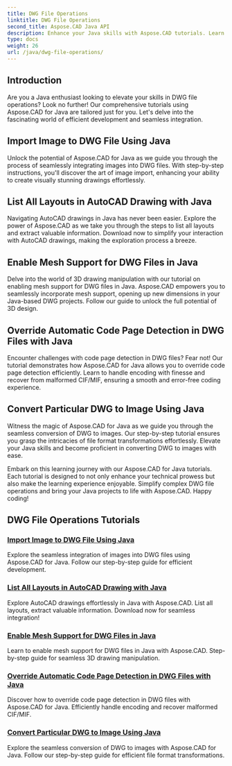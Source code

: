 ```yaml
---
title: DWG File Operations
linktitle: DWG File Operations
second_title: Aspose.CAD Java API
description: Enhance your Java skills with Aspose.CAD tutorials. Learn image import, layout listing, mesh support, code page override, and DWG to image conversion effortlessly.
type: docs
weight: 26
url: /java/dwg-file-operations/
---
```

## Introduction

Are you a Java enthusiast looking to elevate your skills in DWG file operations? Look no further! Our comprehensive tutorials using Aspose.CAD for Java are tailored just for you. Let's delve into the fascinating world of efficient development and seamless integration.

## Import Image to DWG File Using Java

Unlock the potential of Aspose.CAD for Java as we guide you through the process of seamlessly integrating images into DWG files. With step-by-step instructions, you'll discover the art of image import, enhancing your ability to create visually stunning drawings effortlessly.

## List All Layouts in AutoCAD Drawing with Java

Navigating AutoCAD drawings in Java has never been easier. Explore the power of Aspose.CAD as we take you through the steps to list all layouts and extract valuable information. Download now to simplify your interaction with AutoCAD drawings, making the exploration process a breeze.

## Enable Mesh Support for DWG Files in Java

Delve into the world of 3D drawing manipulation with our tutorial on enabling mesh support for DWG files in Java. Aspose.CAD empowers you to seamlessly incorporate mesh support, opening up new dimensions in your Java-based DWG projects. Follow our guide to unlock the full potential of 3D design.

## Override Automatic Code Page Detection in DWG Files with Java

Encounter challenges with code page detection in DWG files? Fear not! Our tutorial demonstrates how Aspose.CAD for Java allows you to override code page detection efficiently. Learn to handle encoding with finesse and recover from malformed CIF/MIF, ensuring a smooth and error-free coding experience.

## Convert Particular DWG to Image Using Java

Witness the magic of Aspose.CAD for Java as we guide you through the seamless conversion of DWG to images. Our step-by-step tutorial ensures you grasp the intricacies of file format transformations effortlessly. Elevate your Java skills and become proficient in converting DWG to images with ease.

Embark on this learning journey with our Aspose.CAD for Java tutorials. Each tutorial is designed to not only enhance your technical prowess but also make the learning experience enjoyable. Simplify complex DWG file operations and bring your Java projects to life with Aspose.CAD. Happy coding!

## DWG File Operations Tutorials
### [Import Image to DWG File Using Java](./import-image-to-dwg/)
Explore the seamless integration of images into DWG files using Aspose.CAD for Java. Follow our step-by-step guide for efficient development.
### [List All Layouts in AutoCAD Drawing with Java](./list-all-layouts/)
Explore AutoCAD drawings effortlessly in Java with Aspose.CAD. List all layouts, extract valuable information. Download now for seamless integration!
### [Enable Mesh Support for DWG Files in Java](./mesh-support-for-dwg/)
Learn to enable mesh support for DWG files in Java with Aspose.CAD. Step-by-step guide for seamless 3D drawing manipulation.
### [Override Automatic Code Page Detection in DWG Files with Java](./override-code-page-detection/)
Discover how to override code page detection in DWG files with Aspose.CAD for Java. Efficiently handle encoding and recover malformed CIF/MIF.
### [Convert Particular DWG to Image Using Java](./convert-dwg-to-image/)
Explore the seamless conversion of DWG to images with Aspose.CAD for Java. Follow our step-by-step guide for efficient file format transformations.

